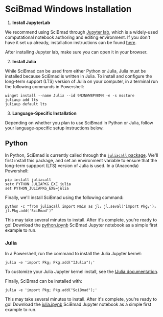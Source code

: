 # SciBmad Windows Installation

1. **Install JupyterLab**

We recommend using SciBmad through [Jupyter lab](https://jupyterlab.readthedocs.io/en/latest/), which is a widely-used computational notebook authoring and editing environment. If you don't have it set up already, installation instructions can be found [here](https://jupyterlab.readthedocs.io/en/stable/getting_started/installation.html). 

After installing Jupyter lab, make sure you can open it in your browser.

2. **Install Julia**

While SciBmad can be used from either Python or Julia, Julia must be installed because SciBmad is written in Julia. To install and configure the long-term support (LTS) version of Julia on your computer, in a terminal run the following commands in Powershell:

```
winget install --name Julia --id 9NJNWW8PVKMN -e -s msstore
juliaup add lts
juliaup default lts
```

3. **Language-Specific Installation**

Depending on whether you plan to use SciBmad in Python or Julia, follow your language-specific setup instructions below.

## Python

In Python, SciBmad is currently called through the [`juliacall` package](https://juliapy.github.io/PythonCall.jl/stable/juliacall/). We'll first install this package, and set an environment variable to ensure that the long-term suppport (LTS) version of Julia is used. In a (Anaconda) Powershell:

```
pip install juliacall
setx PYTHON_JULIAPKG_EXE julia
set PYTHON_JULIAPKG_EXE=julia
```

Finally, we'll install SciBmad using the following command:

```
python -c "from juliacall import Main as jl; jl.seval('import Pkg;'); jl.Pkg.add('SciBmad')"
```

This may take several minutes to install. After it's complete, you're ready to go! Download the [python.ipynb](https://github.com/bmad-sim/SciBmad.jl/blob/main/examples/python.ipynb) SciBmad Jupyter notebook as a simple first example to run.

### Julia

In a Powershell, run the command to install the Julia Jupyter kernel:

```
julia -e 'import Pkg; Pkg.add("IJulia");'
```

To customize your Julia Jupyter kernel install, see the [IJulia documentation](https://julialang.github.io/IJulia.jl/stable/manual/installation/).

Finally, SciBmad can be installed with:

```
julia -e 'import Pkg; Pkg.add("SciBmad");'
```

This may take several minutes to install. After it's complete, you're ready to go! Download the [julia.ipynb](https://github.com/bmad-sim/SciBmad.jl/blob/main/examples/julia.ipynb) SciBmad Jupyter notebook as a simple first example to run.

